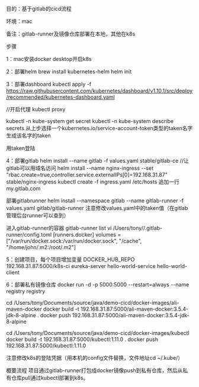 目的：基于gitlab的cicd流程

环境：mac 

备注：gitlab-runner及镜像仓库部署在本地，其他在k8s

步骤

1：mac安装docker desktop开启k8s

2：部署helm
brew install kubernetes-helm
helm init

3：部署dashboard
kubectl apply -f https://raw.githubusercontent.com/kubernetes/dashboard/v1.10.1/src/deploy/recommended/kubernetes-dashboard.yaml

//开启代理
kubectl proxy

kubectl -n kube-system get secret
kubectl -n kube-system describe secrets 从上步选择一个kubernetes.io/service-account-token类型的taken名字生成该名字的taken

用taken登陆

4：部署gitlab
helm install --name gitlab -f values.yaml stable/gitlab-ce
//让gitlab可以用域名访问
helm install --name nginx-ingress --set "rbac.create=true,controller.service.externalIPs[0]=192.168.31.87" stable/nginx-ingress
kubectl create -f ingress.yaml
/etc/hosts 追加一行my.gitlab.com

部署gitlabrunner
helm install --namespace gitlab --name gitlab-runner -f values.yaml gitlab/gitlab-runner
注意修改values.yaml中的taken值（在gitlab管理后台runner可以查到）

进入gitlab-runner的容器
gitlab-runner list
vi /Users/tony//.gitlab-runner/config.toml
[runners.docker]
volumes = ["/var/run/docker.sock:/var/run/docker.sock", "/cache", "/home/john/.m2:/root/.m2"]

5：创建项目，每个项目增加变量
DOCKER_HUB_REPO 192.168.31.87:5000/k8s-ci
eureka-server
hello-world-service
hello-world-client

6：部署私有镜像仓库
docker run -d -p 5000:5000 --restart=always --name registry registry

cd /Users/tony/Documents/source/java/demo-cicd/docker-images/ali-maven-docker
docker build -t 192.168.31.87:5000/ali-maven-docker:3.5.4-jdk-8-alpine .
docker push 192.168.31.87:5000/ali-maven-docker:3.5.4-jdk-8-alpine

cd /Users/tony/Documents/source/java/demo-cicd/docker-images/kubectl
docker build -t 192.168.31.87:5000/kubectl:1.11.0 . 
docker push 192.168.31.87:5000/kubectl:1.11.0

注意修改k8s的登陆凭据（用本机的config文件替换，文件地址cd ~/.kube/）

概要流程
项目通过gitlab-runner打包成docker镜像push到私有仓库，然后从私有仓库pull通过kubectl部署到k8s。



